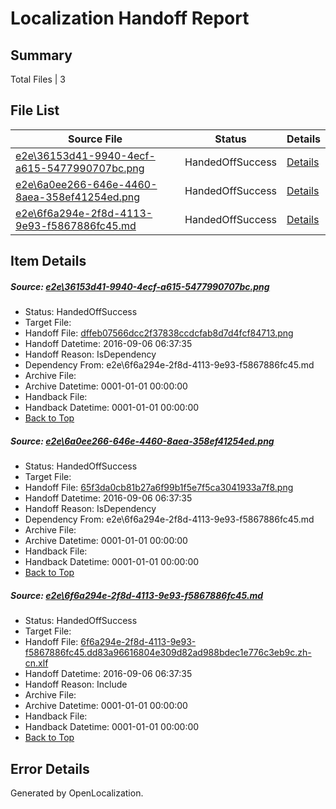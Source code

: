 # <a name='report-top'></a> Localization Handoff Report

## Summary
 Total Files | 3

## File List
 Source File | Status | Details 
 ----------- | ------ | ------- 
 [e2e\36153d41-9940-4ecf-a615-5477990707bc.png](https://github.com/OpenLocalizationTestOrg/ol-test0/blob/c464d9dbf7f0029a0cae9fbd42abcd29dfe09e01/e2e/36153d41-9940-4ecf-a615-5477990707bc.png) | HandedOffSuccess | [Details](#dffeb07566dcc2f37838ccdcfab8d7d4fcf847131)
 [e2e\6a0ee266-646e-4460-8aea-358ef41254ed.png](https://github.com/OpenLocalizationTestOrg/ol-test0/blob/c464d9dbf7f0029a0cae9fbd42abcd29dfe09e01/e2e/6a0ee266-646e-4460-8aea-358ef41254ed.png) | HandedOffSuccess | [Details](#65f3da0cb81b27a6f99b1f5e7f5ca3041933a7f82)
 [e2e\6f6a294e-2f8d-4113-9e93-f5867886fc45.md](https://github.com/OpenLocalizationTestOrg/ol-test0/blob/c464d9dbf7f0029a0cae9fbd42abcd29dfe09e01/e2e/6f6a294e-2f8d-4113-9e93-f5867886fc45.md) | HandedOffSuccess | [Details](#d3d50f1883ae954c5036c9d36786c700cafe96563)

## Item Details
##### <a name='dffeb07566dcc2f37838ccdcfab8d7d4fcf847131'></a> Source: [e2e\36153d41-9940-4ecf-a615-5477990707bc.png](https://github.com/OpenLocalizationTestOrg/ol-test0/blob/c464d9dbf7f0029a0cae9fbd42abcd29dfe09e01/e2e/36153d41-9940-4ecf-a615-5477990707bc.png)
* Status: HandedOffSuccess
* Target File: 
* Handoff File: [dffeb07566dcc2f37838ccdcfab8d7d4fcf84713.png](https://github.com/OpenLocalizationTestOrg/ol-test0-handoff/blob/9db66ac436e87fae708ed86a0d325d028c254a28/ol-handoff/OpenLocalizationTestOrg/ol-test0-zhcn/ci/ht/dffeb07566dcc2f37838ccdcfab8d7d4fcf84713.png)
* Handoff Datetime: 2016-09-06 06:37:35
* Handoff Reason: IsDependency
* Dependency From: e2e\6f6a294e-2f8d-4113-9e93-f5867886fc45.md
* Archive File: 
* Archive Datetime: 0001-01-01 00:00:00
* Handback File: 
* Handback Datetime: 0001-01-01 00:00:00
* [Back to Top](#report-top)

##### <a name='65f3da0cb81b27a6f99b1f5e7f5ca3041933a7f82'></a> Source: [e2e\6a0ee266-646e-4460-8aea-358ef41254ed.png](https://github.com/OpenLocalizationTestOrg/ol-test0/blob/c464d9dbf7f0029a0cae9fbd42abcd29dfe09e01/e2e/6a0ee266-646e-4460-8aea-358ef41254ed.png)
* Status: HandedOffSuccess
* Target File: 
* Handoff File: [65f3da0cb81b27a6f99b1f5e7f5ca3041933a7f8.png](https://github.com/OpenLocalizationTestOrg/ol-test0-handoff/blob/9db66ac436e87fae708ed86a0d325d028c254a28/ol-handoff/OpenLocalizationTestOrg/ol-test0-zhcn/ci/ht/65f3da0cb81b27a6f99b1f5e7f5ca3041933a7f8.png)
* Handoff Datetime: 2016-09-06 06:37:35
* Handoff Reason: IsDependency
* Dependency From: e2e\6f6a294e-2f8d-4113-9e93-f5867886fc45.md
* Archive File: 
* Archive Datetime: 0001-01-01 00:00:00
* Handback File: 
* Handback Datetime: 0001-01-01 00:00:00
* [Back to Top](#report-top)

##### <a name='d3d50f1883ae954c5036c9d36786c700cafe96563'></a> Source: [e2e\6f6a294e-2f8d-4113-9e93-f5867886fc45.md](https://github.com/OpenLocalizationTestOrg/ol-test0/blob/c464d9dbf7f0029a0cae9fbd42abcd29dfe09e01/e2e/6f6a294e-2f8d-4113-9e93-f5867886fc45.md)
* Status: HandedOffSuccess
* Target File: 
* Handoff File: [6f6a294e-2f8d-4113-9e93-f5867886fc45.dd83a96616804e309d82ad988bdec1e776c3eb9c.zh-cn.xlf](https://github.com/OpenLocalizationTestOrg/ol-test0-handoff/blob/9db66ac436e87fae708ed86a0d325d028c254a28/ol-handoff/OpenLocalizationTestOrg/ol-test0-zhcn/ci/ht/6f6a294e-2f8d-4113-9e93-f5867886fc45.dd83a96616804e309d82ad988bdec1e776c3eb9c.zh-cn.xlf)
* Handoff Datetime: 2016-09-06 06:37:35
* Handoff Reason: Include
* Archive File: 
* Archive Datetime: 0001-01-01 00:00:00
* Handback File: 
* Handback Datetime: 0001-01-01 00:00:00
* [Back to Top](#report-top)


## Error Details

Generated by OpenLocalization.
